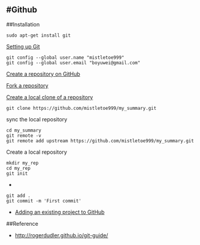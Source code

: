 #Github
--------------------------

##Installation
```
sudo apt-get install git
```
[Setting up Git](https://help.github.com/articles/set-up-git/#platform-linux)
```
git config --global user.name "mistletoe999"
git config --global user.email "boyuwei@gmail.com"
```




 [Create a repository on GitHub](https://help.github.com/articles/create-a-repo/)
 
 [Fork a repository](https://help.github.com/articles/fork-a-repo/)
 
 [Create a local clone of a repository](https://help.github.com/articles/fork-a-repo/)
 
 ```
git clone https://github.com/mistletoe999/my_summary.git
```
 sync the local repository
 
 ```
 cd my_summary
 git remote -v
 git remote add upstream https://github.com/mistletoe999/my_summary.git
 
 ```
 
 Create a local repository 

```
mkdir my_rep
cd my_rep
git init
```

- 
```
git add .
git commit -m 'First commit'
```
- [Adding an existing project to GitHub](https://help.github.com/articles/adding-an-existing-project-to-github-using-the-command-line/)






##Reference

* http://rogerdudler.github.io/git-guide/
